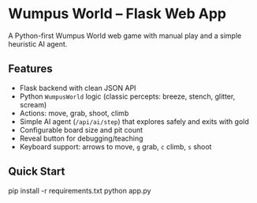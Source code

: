 # Wumpus World – Flask Web App

A Python-first Wumpus World web game with manual play and a simple heuristic AI agent.

## Features
- Flask backend with clean JSON API
- Python `WumpusWorld` logic (classic percepts: breeze, stench, glitter, scream)
- Actions: move, grab, shoot, climb
- Simple AI agent (`/api/ai/step`) that explores safely and exits with gold
- Configurable board size and pit count
- Reveal button for debugging/teaching
- Keyboard support: arrows to move, `g` grab, `c` climb, `s` shoot

## Quick Start


pip install -r requirements.txt
python app.py
